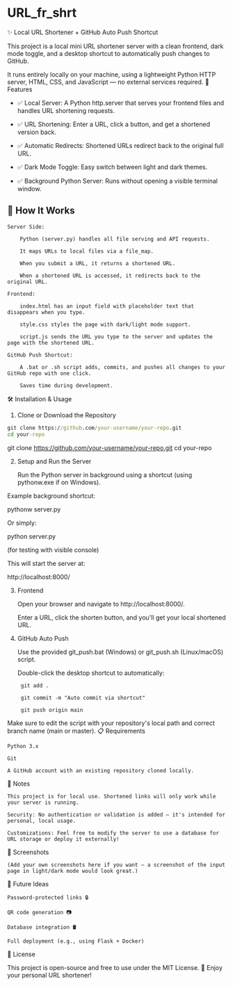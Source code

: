 # URL_fr_shrt

✨ Local URL Shortener + GitHub Auto Push Shortcut

This project is a local mini URL shortener server with a clean frontend, dark mode toggle, and a desktop shortcut to automatically push changes to GitHub.

It runs entirely locally on your machine, using a lightweight Python HTTP server, HTML, CSS, and JavaScript — no external services required.
📂 Features

- ✅ Local Server: A Python http.server that serves your frontend files and handles URL shortening requests.

- ✅ URL Shortening: Enter a URL, click a button, and get a shortened version back.

- ✅ Automatic Redirects: Shortened URLs redirect back to the original full URL.

- ✅ Dark Mode Toggle: Easy switch between light and dark themes.

- ✅ Background Python Server: Runs without opening a visible terminal window.

## 🚀 How It Works

    Server Side:

        Python (server.py) handles all file serving and API requests.

        It maps URLs to local files via a file_map.

        When you submit a URL, it returns a shortened URL.

        When a shortened URL is accessed, it redirects back to the original URL.

    Frontend:

        index.html has an input field with placeholder text that disappears when you type.

        style.css styles the page with dark/light mode support.

        script.js sends the URL you type to the server and updates the page with the shortened URL.

    GitHub Push Shortcut:

        A .bat or .sh script adds, commits, and pushes all changes to your GitHub repo with one click.

        Saves time during development.

🛠 Installation & Usage
1. Clone or Download the Repository

``` cmd
git clone https://github.com/your-username/your-repo.git
cd your-repo
```

git clone https://github.com/your-username/your-repo.git
cd your-repo

2. Setup and Run the Server

    Run the Python server in background using a shortcut (using pythonw.exe if on Windows).

Example background shortcut:

pythonw server.py

Or simply:

python server.py

(for testing with visible console)

This will start the server at:

http://localhost:8000/

3. Frontend

    Open your browser and navigate to http://localhost:8000/.

    Enter a URL, click the shorten button, and you'll get your local shortened URL.

4. GitHub Auto Push

    Use the provided git_push.bat (Windows) or git_push.sh (Linux/macOS) script.

    Double-click the desktop shortcut to automatically:

        git add .

        git commit -m "Auto commit via shortcut"

        git push origin main

Make sure to edit the script with your repository's local path and correct branch name (main or master).
📋 Requirements

    Python 3.x

    Git

    A GitHub account with an existing repository cloned locally.

💬 Notes

    This project is for local use. Shortened links will only work while your server is running.

    Security: No authentication or validation is added — it's intended for personal, local usage.

    Customizations: Feel free to modify the server to use a database for URL storage or deploy it externally!

📸 Screenshots

    (Add your own screenshots here if you want — a screenshot of the input page in light/dark mode would look great.)

🧠 Future Ideas

    Password-protected links 🔒

    QR code generation 📷

    Database integration 🛢️

    Full deployment (e.g., using Flask + Docker)

📜 License

This project is open-source and free to use under the MIT License.
🌟 Enjoy your personal URL shortener!
